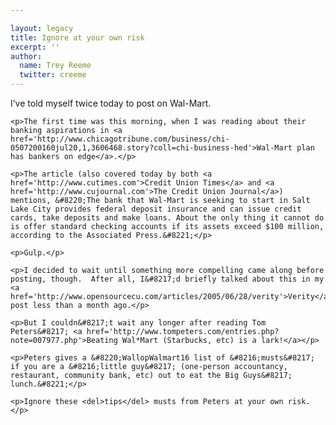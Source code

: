 ```yaml
---

layout: legacy
title: Ignore at your own risk
excerpt: ''
author:
  name: Trey Reeme
  twitter: creeme
---
```


<p>I&#8217;ve told myself twice today to post on Wal-Mart.</p>

    <p>The first time was this morning, when I was reading about their banking aspirations in <a href='http://www.chicagotribune.com/business/chi-0507200160jul20,1,3606468.story?coll=chi-business-hed'>Wal-Mart plan has bankers on edge</a>.</p>

    <p>The article (also covered today by both <a href='http://www.cutimes.com'>Credit Union Times</a> and <a href='http://www.cujournal.com'>The Credit Union Journal</a>) mentions, &#8220;The bank that Wal-Mart is seeking to start in Salt Lake City provides federal deposit insurance and can issue credit cards, take deposits and make loans. About the only thing it cannot do is offer standard checking accounts if its assets exceed $100 million, according to the Associated Press.&#8221;</p>

    <p>Gulp.</p>

    <p>I decided to wait until something more compelling came along before posting, though.  After all, I&#8217;d briefly talked about this in my <a href='http://www.opensourcecu.com/articles/2005/06/28/verity'>Verity</a> post less than a month ago.</p>

    <p>But I couldn&#8217;t wait any longer after reading Tom Peters&#8217; <a href='http://www.tompeters.com/entries.php?note=007977.php'>Beating Wal*Mart (Starbucks, etc) is a lark!</a></p>

    <p>Peters gives a &#8220;WallopWalmart16 list of &#8216;musts&#8217; if you are a &#8216;little guy&#8217; (one-person accountancy, restaurant, community bank, etc) out to eat the Big Guys&#8217; lunch.&#8221;</p>

    <p>Ignore these <del>tips</del> musts from Peters at your own risk.</p>